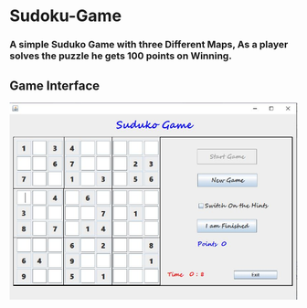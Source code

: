 # Sudoku-Game

### A simple Suduko Game with three Different Maps, As a player solves the puzzle he gets 100 points on Winning.

## Game Interface
![](SudokoGame/images/Suduko.JPG)
